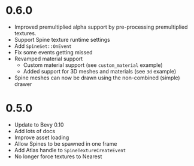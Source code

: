 # 0.6.0
- Improved premultiplied alpha support by pre-processing premultiplied textures.
- Support Spine texture runtime settings
- Add `SpineSet::OnEvent`
- Fix some events getting missed
- Revamped material support
  - Custom material support (see `custom_material` example)
  - Added support for 3D meshes and materials (see `3d` example)
- Spine meshes can now be drawn using the non-combined (simple) drawer

# 0.5.0
- Update to Bevy 0.10
- Add lots of docs
- Improve asset loading
- Allow Spines to be spawned in one frame
- Add Atlas handle to `SpineTextureCreateEvent`
- No longer force textures to Nearest
